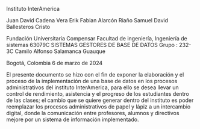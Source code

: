 Instituto InterAmerica

Juan David Cadena Vera
Erik Fabian Alarcón Riaño
Samuel David Ballesteros Cristo

Fundación Universitaria Compensar
Facultad de ingeniería, Ingeniería de sistemas
63079C SISTEMAS GESTORES DE BASE DE DATOS
Grupo : 232-3C 
Camilo Alfonso Salamanca Guauque

Bogotá, Colombia
6 de marzo de 2024

El presente documento se hizo con el fin de exponer la elaboración y el proceso de la implementación de una base de datos en los procesos administrativos del instituto InterAmerica, para ello se desea llevar un control de rendimiento, asistencia y el progreso de los estudiantes dentro de las clases; el cambio que se quiere generar dentro del instituto es poder reemplazar los procesos administrativos de papel y lápiz a un intercambio digital, donde la comunicación entre profesores, alumnos y directivos mejore por un sistema de información implementado.




